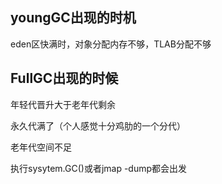## youngGC出现的时机

eden区快满时，对象分配内存不够，TLAB分配不够

## FullGC出现的时候

年轻代晋升大于老年代剩余

永久代满了（个人感觉十分鸡肋的一个分代）

老年代空间不足

执行sysytem.GC()或者jmap -dump都会出发
